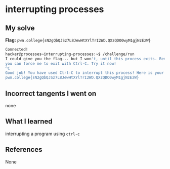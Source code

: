 # interrupting processes

## My solve
**Flag:** `pwn.college{sN2gQbQJSz7L8JewHtXYlTrI2WD.QXzQDO0wyM1gjNzEzW}`

```bash
Connected!                                                                        
hacker@processes~interrupting-processes:~$ /challenge/run
I could give you the flag... but I won't, until this process exits. Remember, 
you can force me to exit with Ctrl-C. Try it now!
^C
Good job! You have used Ctrl-C to interrupt this process! Here is your flag:
pwn.college{sN2gQbQJSz7L8JewHtXYlTrI2WD.QXzQDO0wyM1gjNzEzW}

```

## Incorrect tangents I went on
none

## What I learned
interrupting a program using `ctrl-c`

## References 
None
